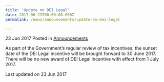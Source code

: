 ```yaml
---
title: 'Update on DEI Legal'
date: 2017-06-23T00:00:00.000Z
permalink: /news/announcements/update-on-dei-legal

---
```



23 Jun 2017 Posted in [Announcements](/news/announcements)



As part of the Government’s regular review of tax incentives, the sunset date of the DEI Legal incentive will be brought forward to 30 June 2017. There will be no new award of DEI Legal incentive with effect from 1 July 2017.



<p class="right-side-updated">Last updated on 23 Jun 2017</p> 
